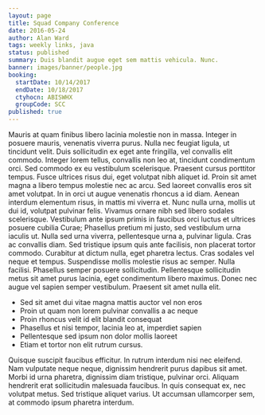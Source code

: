 ```yaml
---
layout: page
title: Squad Company Conference
date: 2016-05-24
author: Alan Ward
tags: weekly links, java
status: published
summary: Duis blandit augue eget sem mattis vehicula. Nunc.
banner: images/banner/people.jpg
booking:
  startDate: 10/14/2017
  endDate: 10/18/2017
  ctyhocn: ABISWHX
  groupCode: SCC
published: true
---
```

Mauris at quam finibus libero lacinia molestie non in massa. Integer in posuere mauris, venenatis viverra purus. Nulla nec feugiat ligula, ut tincidunt velit. Duis sollicitudin ex eget ante fringilla, vel convallis elit commodo. Integer lorem tellus, convallis non leo at, tincidunt condimentum orci. Sed commodo ex eu vestibulum scelerisque. Praesent cursus porttitor tempus. Fusce ultrices risus dui, eget volutpat nibh aliquet id. Proin sit amet magna a libero tempus molestie nec ac arcu. Sed laoreet convallis eros sit amet volutpat. In in orci ut augue venenatis rhoncus a id diam. Aenean interdum elementum risus, in mattis mi viverra et. Nunc nulla urna, mollis ut dui id, volutpat pulvinar felis. Vivamus ornare nibh sed libero sodales scelerisque. Vestibulum ante ipsum primis in faucibus orci luctus et ultrices posuere cubilia Curae; Phasellus pretium mi justo, sed vestibulum urna iaculis ut.
Nulla sed urna viverra, pellentesque urna a, pulvinar ligula. Cras ac convallis diam. Sed tristique ipsum quis ante facilisis, non placerat tortor commodo. Curabitur at dictum nulla, eget pharetra lectus. Cras sodales vel neque et tempus. Suspendisse mollis molestie risus ac semper. Nulla facilisi. Phasellus semper posuere sollicitudin. Pellentesque sollicitudin metus sit amet purus lacinia, eget condimentum libero maximus. Donec nec augue vel sapien semper vestibulum. Praesent sit amet nulla elit.

* Sed sit amet dui vitae magna mattis auctor vel non eros
* Proin ut quam non lorem pulvinar convallis a ac neque
* Proin rhoncus velit id elit blandit consequat
* Phasellus et nisi tempor, lacinia leo at, imperdiet sapien
* Pellentesque sed ipsum non dolor mollis laoreet
* Etiam et tortor non elit rutrum cursus.

Quisque suscipit faucibus efficitur. In rutrum interdum nisi nec eleifend. Nam vulputate neque neque, dignissim hendrerit purus dapibus sit amet. Morbi id urna pharetra, dignissim diam tristique, pulvinar orci. Aliquam hendrerit erat sollicitudin malesuada faucibus. In quis consequat ex, nec volutpat metus. Sed tristique aliquet varius. Ut accumsan ullamcorper sem, at commodo ipsum pharetra interdum.
